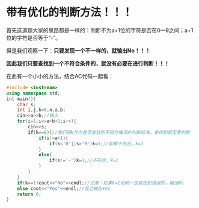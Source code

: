 # 带有优化的判断方法！！！
首先这道题大家的思路都是一样的：判断不为a+1位的字符是否在0—9之间；a+1位的字符是否等于“-”。

但是我们观察一下：**只要发现一个不一样的，就输出No！！！**

**因此我们只要查找到一个不符合条件的，就没有必要在进行判断！！！**

在此有一个小小的方法，结合AC代码一起看：
```cpp
#include <iostream>
using namespace std;
int main(){
	char s;
	int i,j,k=0,n,a,b;
	cin>>a>>b;//输入
	for(i=1;i<=a+b+1;i++){
		cin>>s;
		if(k==0){//我们把k作为是否查找到不符合情况的判断标准，查找到就无需判断
			if(i!=a+1){
				if(s<'0'||s>'9')k=1;//如果不符合，k=1
			}
			else{
				if(s!='-')k=1;//不符合，k=1
			}
		}
	}
	if(k==1)cout<<"No"<<endl;//注意：如果k=1说明一定查找到错误的，输出No
	else cout<<"Yes"<<endl;//反之输出Yes
	return 0;
}
```
